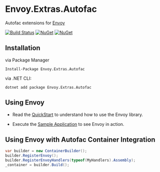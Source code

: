 # Envoy.Extras.Autofac
Autofac extensions for [Envoy](https://github.com/peterkneale/envoy)

[![Build Status](https://ci.appveyor.com/api/projects/status/github/peterkneale/envoy-extras-autofac?branch=master&svg=true)](https://ci.appveyor.com/project/peterkneale/envoy-extras-autofac)
[![NuGet](https://img.shields.io/nuget/dt/envoy.extras.autofac.svg)](https://www.nuget.org/packages/envoy.extras.autofac) 
[![NuGet](https://img.shields.io/nuget/vpre/envoy.extras.autofac.svg)](https://www.nuget.org/packages/envoy.extras.autofac)

## Installation

via Package Manager

```Install-Package Envoy.Extras.Autofac```

via .NET CLI: 
    
```dotnet add package Envoy.Extras.Autofac```

## Using Envoy

- Read the [QuickStart](doc/QuickStart.md) to understand how to use the Envoy library.

- Execute the [Sample Application](src/Envoy.Sample) to see Envoy in action.

## Using Envoy with Autofac Container Integration

```cs
var builder = new ContainerBuilder();
builder.RegisterEnvoy();
builder.RegisterEnvoyHandlers(typeof(MyHandlers).Assembly);
_container = builder.Build();
```
